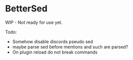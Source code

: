 # BetterSed

WIP - Not ready for use yet.

Todo:

- Somehow disable discords pseudo sed
- maybe parse sed before mentions and such are parsed?
- On plugin reload do not break commands

